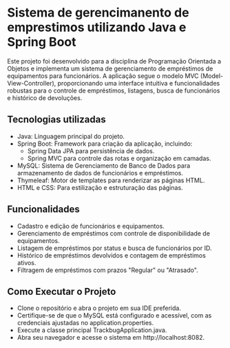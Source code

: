 # Sistema de gerencimanento de emprestimos utilizando Java e Spring Boot

Este projeto foi desenvolvido para a disciplina de Programação Orientada a Objetos e implementa um sistema de gerenciamento de empréstimos de equipamentos para funcionários. A aplicação segue o modelo MVC (Model-View-Controller), proporcionando uma interface intuitiva e funcionalidades robustas para o controle de empréstimos, listagens, busca de funcionários e histórico de devoluções.
## Tecnologias utilizadas

- Java: Linguagem principal do projeto.
- Spring Boot: Framework para criação da aplicação, incluindo:
    - Spring Data JPA para persistência de dados.
    - Spring MVC para controle das rotas e organização em camadas.
- MySQL: Sistema de Gerenciamento de Banco de Dados para armazenamento de dados de funcionários e empréstimos.
- Thymeleaf: Motor de templates para renderizar as páginas HTML.
- HTML e CSS: Para estilização e estruturação das páginas.

## Funcionalidades

- Cadastro e edição de funcionários e equipamentos.
- Gerenciamento de empréstimos com controle de disponibilidade de equipamentos.
- Listagem de empréstimos por status e busca de funcionários por ID.
- Histórico de empréstimos devolvidos e contagem de empréstimos ativos.
- Filtragem de empréstimos com prazos "Regular" ou "Atrasado".

## Como Executar o Projeto

- Clone o repositório e abra o projeto em sua IDE preferida.
- Certifique-se de que o MySQL está configurado e acessível, com as credenciais ajustadas no application.properties.
- Execute a classe principal TrackbugApplication.java.
- Abra seu navegador e acesse o sistema em http://localhost:8082.
